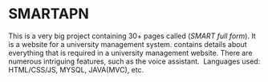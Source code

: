 # SMARTAPN
This is a very big project containing 30+ pages called (*SMART full form*). It is a website for a university management system. contains details about everything that is required in a university management website. There are numerous intriguing features, such as the voice assistant. 
Languages used:
  HTML/CSS/JS, MYSQL, JAVA(MVC), etc.
